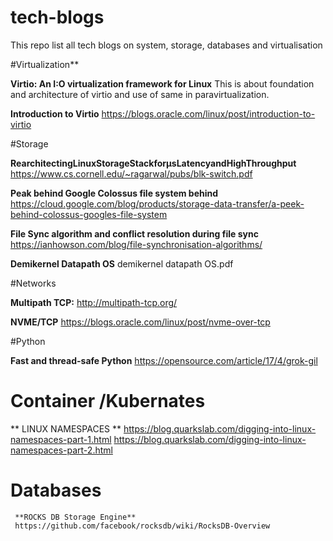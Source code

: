 # tech-blogs
This repo list all tech blogs on system, storage, databases and virtualisation

#Virtualization**

 **Virtio: An I:O virtualization framework for Linux**
   This is about foundation and architecture of virtio and use of same in paravirtualization.
 
 **Introduction to Virtio**
   https://blogs.oracle.com/linux/post/introduction-to-virtio

#Storage 

   **RearchitectingLinuxStorageStackforµsLatencyandHighThroughput**
   https://www.cs.cornell.edu/~ragarwal/pubs/blk-switch.pdf
   
   **Peak behind Google Colossus file system behind** 
   https://cloud.google.com/blog/products/storage-data-transfer/a-peek-behind-colossus-googles-file-system

   **File Sync algorithm and conflict resolution during file sync**
   https://ianhowson.com/blog/file-synchronisation-algorithms/

   **Demikernel Datapath OS**
   demikernel datapath OS.pdf


#Networks

   **Multipath TCP:**
   http://multipath-tcp.org/
   
   **NVME/TCP**
   https://blogs.oracle.com/linux/post/nvme-over-tcp


#Python

**Fast and thread-safe Python**
https://opensource.com/article/17/4/grok-gil


# Container /Kubernates
  
  ** LINUX NAMESPACES **
  https://blog.quarkslab.com/digging-into-linux-namespaces-part-1.html
  https://blog.quarkslab.com/digging-into-linux-namespaces-part-2.html


# Databases 
     **ROCKS DB Storage Engine**
     https://github.com/facebook/rocksdb/wiki/RocksDB-Overview

